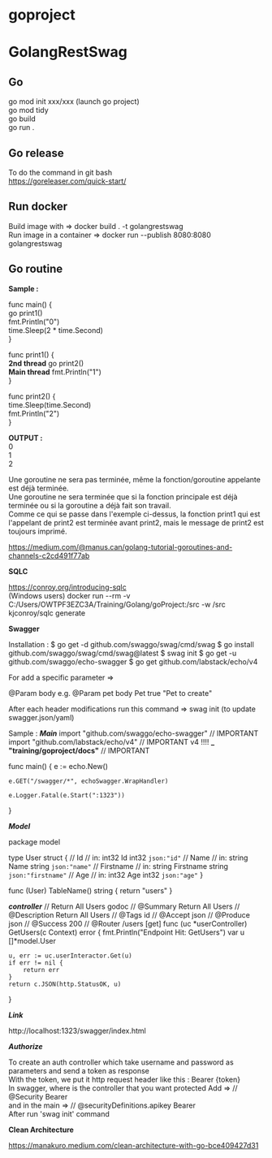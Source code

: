 # goproject

# GolangRestSwag

## Go

go mod init xxx/xxx (launch go project)  
go mod tidy  
go build  
go run .  

## Go release

To do the command in git bash  
https://goreleaser.com/quick-start/

## Run docker

Build image with => docker build . -t golangrestswag  
Run image in a container => docker run --publish 8080:8080  golangrestswag  

## Go routine

**Sample :** 

func main() {  
  go print1()  
  fmt.Println("0")  
  time.Sleep(2 * time.Second)  
}  

func print1() {  
**2nd thread** go print2()  
**Main thread**	fmt.Println("1")  
  }  
  
  func print2() {  
	time.Sleep(time.Second)  
	fmt.Println("2")  
  }  
  
  **OUTPUT :**  
  0  
  1  
  2  

Une goroutine ne sera pas terminée, même la fonction/goroutine appelante est déjà terminée.  
Une goroutine ne sera terminée que si la fonction principale est déjà terminée ou si la goroutine a déjà fait son travail.  
Comme ce qui se passe dans l'exemple ci-dessus, la fonction print1 qui est l'appelant de print2 est terminée avant print2, mais le message de print2 est toujours imprimé.

https://medium.com/@manus.can/golang-tutorial-goroutines-and-channels-c2cd491f77ab

**SQLC**

https://conroy.org/introducing-sqlc  
(Windows users) docker run --rm -v C:/Users/OWTPF3EZC3A/Training/Golang/goProject:/src -w /src kjconroy/sqlc generate   

**Swagger**

Installation :
$ go get -d github.com/swaggo/swag/cmd/swag
$ go install github.com/swaggo/swag/cmd/swag@latest
$ swag init
$ go get -u github.com/swaggo/echo-swagger
$ go get github.com/labstack/echo/v4

For add a specific parameter => 

@Param <name> body <model> <required> <comment>
e.g.
@Param pet body Pet true "Pet to create"

After each header modifications run this command => swag init (to update swagger.json/yaml)

Sample :
***Main***
import "github.com/swaggo/echo-swagger" // IMPORTANT
import "github.com/labstack/echo/v4" // IMPORTANT v4 !!!!
**_ "training/goproject/docs"** // IMPORTANT


func main() {
	e := echo.New()

	e.GET("/swagger/*", echoSwagger.WrapHandler)

	e.Logger.Fatal(e.Start(":1323"))
}

***Model***

package model

type User struct {
	// Id
	// in: int32
	Id        int32       `json:"id"`
	// Name
	// in: string
	Name      string     `json:"name"`
	// Firstname
	// in: string
	Firstname  string    `json:"firstname"`
	// Age
	// in: int32
	Age       int32     `json:"age"`
}

func (User) TableName() string { return "users" }

***controller***
// Return All Users godoc
// @Summary Return All Users
// @Description Return All Users
// @Tags id
// @Accept  json
// @Produce  json
// @Success 200 
// @Router /users [get]
func (uc *userController) GetUsers(c Context) error {
	fmt.Println("Endpoint Hit: GetUsers")
	var u []*model.User

	u, err := uc.userInteractor.Get(u)
	if err != nil {
		return err
	}
	return c.JSON(http.StatusOK, u)
}

***Link***

http://localhost:1323/swagger/index.html 
	
***Authorize***

To create an auth controller which take username and password as parameters and send a token as response  
With the token, we put it http request header like this : Bearer {token}  
In swagger, where is the controller that you want protected Add => // @Security Bearer  
and in the main => // @securityDefinitions.apikey Bearer  
After run 'swag init' command  
	
**Clean Architecture**

https://manakuro.medium.com/clean-architecture-with-go-bce409427d31
